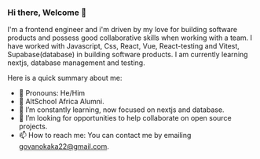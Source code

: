 ### Hi there, Welcome 👋
I'm a frontend engineer and i'm driven by my love for building software products and possess good collaborative skills when working with a team. I have worked with Javascript, Css, React, Vue, React-testing and Vitest, Supabase(database) in building software products. I am currently learning nextjs, database management and testing.

Here is a quick summary about me:
- 🙂 Pronouns: He/Him
- 🔭 AltSchool Africa Alumni.
- 🌱 I’m constantly learning, now focused on nextjs and database.
- 👯 I’m looking for opportunities to help collaborate on open source projects.
- 📫 How to reach me: You can contact me by emailing govanokaka22@gmail.com.
